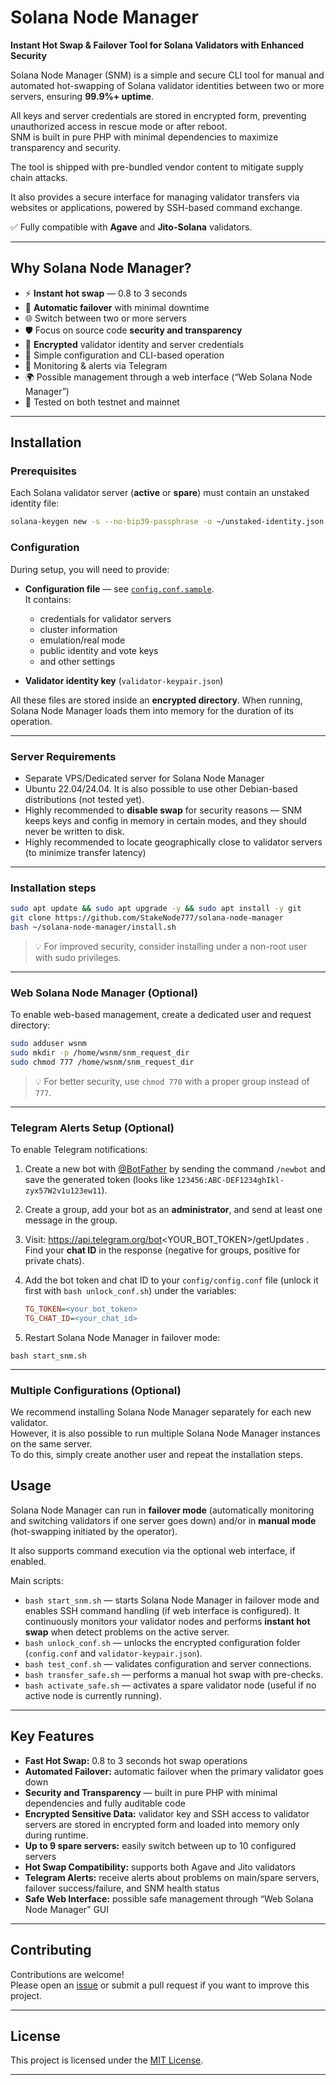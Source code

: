 # Solana Node Manager

**Instant Hot Swap & Failover Tool for Solana Validators with Enhanced Security**

Solana Node Manager (SNM) is a simple and secure CLI tool for manual and automated hot-swapping of Solana validator identities between two or more servers, ensuring **99.9%+ uptime**.  

All keys and server credentials are stored in encrypted form, preventing unauthorized access in rescue mode or after reboot.  
SNM is built in pure PHP with minimal dependencies to maximize transparency and security.  

The tool is shipped with pre-bundled vendor content to mitigate supply chain attacks.  

It also provides a secure interface for managing validator transfers via websites or applications, powered by SSH-based command exchange.  

✅ Fully compatible with **Agave** and **Jito-Solana** validators. 

---

## Why Solana Node Manager?

- ⚡ **Instant hot swap** — 0.8 to 3 seconds  
- 🔄 **Automatic failover** with minimal downtime  
- 🌐 Switch between two or more servers  
- 🛡️ Focus on source code **security and transparency**
- 🔑 **Encrypted** validator identity and server credentials   
- 🧠 Simple configuration and CLI-based operation
- 📲 Monitoring & alerts via Telegram  
- 🌍 Possible management through a web interface (“Web Solana Node Manager”)  
- 🧪 Tested on both testnet and mainnet  

---

## Installation

### Prerequisites

Each Solana validator server (**active** or **spare**) must contain an unstaked identity file:  

```bash
solana-keygen new -s --no-bip39-passphrase -o ~/unstaked-identity.json
```

### Configuration

During setup, you will need to provide:

- **Configuration file** — see [`config.conf.sample`](https://github.com/StakeNode777/solana-node-manager/config.conf.sample).  
  It contains:  
  
  - credentials for validator servers  
  - cluster information  
  - emulation/real mode  
  - public identity and vote keys  
  - and other settings  

- **Validator identity key** (`validator-keypair.json`)  

All these files are stored inside an **encrypted directory**. When running, Solana Node Manager loads them into memory for the duration of its operation.

---

### Server Requirements

- Separate VPS/Dedicated server for Solana Node Manager  
- Ubuntu 22.04/24.04. It is also possible to use other Debian-based distributions (not tested yet).
- Highly recommended to **disable swap** for security reasons — SNM keeps keys and config in memory in certain modes, and they should never be written to disk.
- Highly recommended to locate geographically close to validator servers (to minimize transfer latency)  

---

### Installation steps

```bash
sudo apt update && sudo apt upgrade -y && sudo apt install -y git
git clone https://github.com/StakeNode777/solana-node-manager
bash ~/solana-node-manager/install.sh
```

> 💡 For improved security, consider installing under a non-root user with sudo privileges.

---

### Web Solana Node Manager (Optional)

To enable web-based management, create a dedicated user and request directory:  

```bash
sudo adduser wsnm
sudo mkdir -p /home/wsnm/snm_request_dir
sudo chmod 777 /home/wsnm/snm_request_dir
```

> 💡 For better security, use `chmod 770` with a proper group instead of `777`.

---

### Telegram Alerts Setup (Optional)

To enable Telegram notifications:

1. Create a new bot with [@BotFather](https://t.me/botfather) by sending the command `/newbot` and save the generated token (looks like `123456:ABC-DEF1234ghIkl-zyx57W2v1u123ew11`). 

2. Create a group, add your bot as an **administrator**, and send at least one message in the group.  

3. Visit:  https://api.telegram.org/bot<YOUR_BOT_TOKEN>/getUpdates . Find your **chat ID** in the response (negative for groups, positive for private chats).  

4. Add the bot token and chat ID to your `config/config.conf` file (unlock it first with `bash unlock_conf.sh`) under the variables:  
   
   ```ini
   TG_TOKEN=<your_bot_token>
   TG_CHAT_ID=<your_chat_id>
   ```

5. Restart Solana Node Manager in failover mode:

`bash start_snm.sh`

---

### Multiple Configurations (Optional)

We recommend installing Solana Node Manager separately for each new validator.  
However, it is also possible to run multiple Solana Node Manager instances on the same server.  
To do this, simply create another user and repeat the installation steps.

## Usage

Solana Node Manager can run in **failover mode** (automatically monitoring and switching validators if one server goes down) and/or in **manual mode** (hot-swapping initiated by the operator).  

It also supports command execution via the optional web interface, if enabled.  

Main scripts:  

- `bash start_snm.sh` — starts Solana Node Manager in failover mode and enables SSH command handling (if web interface is configured).  It continuously monitors your validator nodes and performs **instant hot swap** when detect problems on the active server.
- `bash unlock_conf.sh` — unlocks the encrypted configuration folder (`config.conf` and `validator-keypair.json`).  
- `bash test_conf.sh` — validates configuration and server connections.  
- `bash transfer_safe.sh` — performs a manual hot swap with pre-checks.  
- `bash activate_safe.sh` — activates a spare validator node (useful if no active node is currently running).  

---

## Key Features

- **Fast Hot Swap:** 0.8 to 3 seconds hot swap operations  
- **Automated Failover:** automatic failover when the primary validator goes down  
- **Security and Transparency** — built in pure PHP with minimal dependencies and fully auditable code
- **Encrypted Sensitive Data:** validator key and SSH access to validator servers are stored in encrypted form and loaded into memory only during runtime.
- **Up to 9 spare servers:** easily switch between up to 10 configured servers  
- **Hot Swap Compatibility:** supports both Agave and Jito validators  
- **Telegram Alerts:** receive alerts about problems on main/spare servers, failover success/failure, and SNM health status  
- **Safe Web Interface:** possible safe management through “Web Solana Node Manager” GUI  

---

## Contributing

Contributions are welcome!  
Please open an [issue](https://github.com/StakeNode777/solana-node-manager/issues) or submit a pull request if you want to improve this project.

---

## License

This project is licensed under the [MIT License](LICENSE).

---
